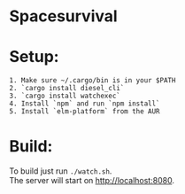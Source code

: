# Spacesurvival

# Setup:
    1. Make sure ~/.cargo/bin is in your $PATH
    2. `cargo install diesel_cli`
    3. `cargo install watchexec`
    4. Install `npm` and run `npm install`
    5. Install `elm-platform` from the AUR

# Build:

To build just run `./watch.sh`.  
The server will start on [http://localhost:8080](http://localhost:8080).
